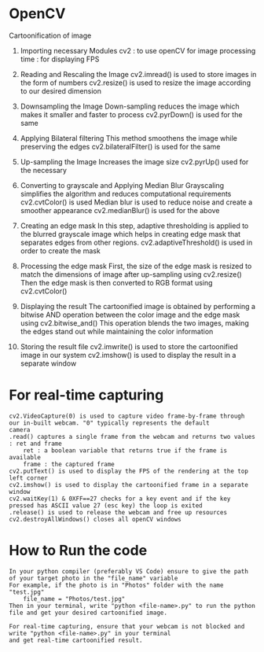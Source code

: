 # OpenCV
Cartoonification of image
1. Importing necessary Modules
	cv2 : to use openCV for image processing
	time : for displaying FPS

2. Reading and Rescaling the Image
	cv2.imread() is used to store images in the form of numbers
	cv2.resize() is used to resize the image according to our desired dimension

3. Downsampling the Image
	Down-sampling reduces the image which makes it smaller and faster to process
	cv2.pyrDown() is used for the same

4. Applying Bilateral filtering
	This method smoothens the image while preserving the edges
	cv2.bilateralFilter() is used for the same

5. Up-sampling the Image
	Increases the image size
	cv2.pyrUp() used for the necessary

6. Converting to grayscale and Applying Median Blur
	Grayscaling simplifies the algorithm and reduces computational requirements
	cv2.cvtColor() is used
	Median blur is used to reduce noise and create a smoother appearance
	cv2.medianBlur() is used for the above

7. Creating an edge mask
	In this step, adaptive thresholding is applied to the blurred grayscale image which helps in creating edge mask 
	that separates edges from other regions.
	cv2.adaptiveThreshold() is used in order to create the mask

8. Processing the edge mask
	First, the size of the edge mask is resized to match the dimensions of image after up-sampling using cv2.resize()
	Then the edge mask is then converted to RGB format using cv2.cvtColor()

9. Displaying the result
	The cartoonified image is obtained by performing a bitwise AND operation between the color image and the edge mask
	using cv2.bitwise_and()
	This operation blends the two images, making the edges stand out while maintaining the color information

10. Storing the result file	
	cv2.imwrite() is used to store the cartoonified image in our system
	cv2.imshow() is used to display the result in a separate window

# For real-time capturing
	cv2.VideoCapture(0) is used to capture video frame-by-frame through our in-built webcam. "0" typically represents the default 
	camera
	.read() captures a single frame from the webcam and returns two values : ret and frame
		ret : a boolean variable that returns true if the frame is available
		frame : the captured frame
	cv2.putText() is used to display the FPS of the rendering at the top left corner
	cv2.imshow() is used to display the cartoonified frame in a separate window
	cv2.waitKey(1) & 0XFF==27 checks for a key event and if the key pressed has ASCII value 27 (esc key) the loop is exited
	.release() is used to release the webcam and free up resources
	cv2.destroyAllWindows() closes all openCV windows 

# How to Run the code
	In your python compiler (preferably VS Code) ensure to give the path of your target photo in the "file_name" variable
	For example, if the photo is in "Photos" folder with the name "test.jpg" 
		file_name = "Photos/test.jpg"
	Then in your terminal, write "python <file-name>.py" to run the python file and get your desired cartoonified image.

	For real-time capturing, ensure that your webcam is not blocked and write "python <file-name>.py" in your terminal 
	and get real-time cartoonified result.
